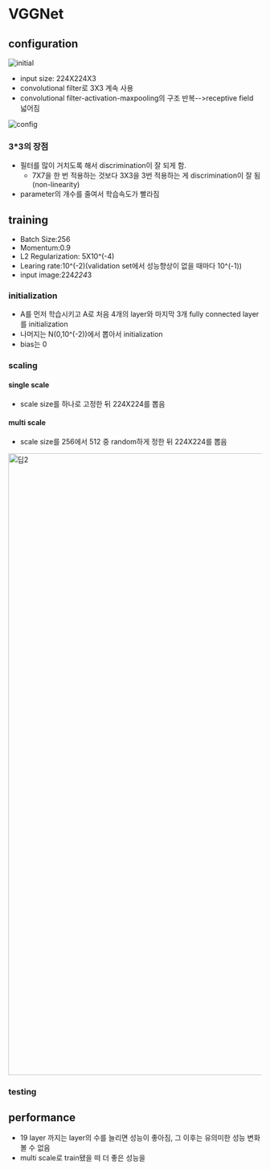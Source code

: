 # VGGNet

## configuration

![initial](https://user-images.githubusercontent.com/86214286/195825524-ec8e1a9d-217a-436c-8b24-b9d33d6247a3.jpg)

* input size: 224X224X3
* convolutional filter로 3X3 계속 사용
* convolutional filter-activation-maxpooling의 구조 반복-->receptive field 넓어짐

![config](https://user-images.githubusercontent.com/86214286/195834901-cf79ff8f-d1e6-45eb-aa96-5369bb87ac84.jpg)
### 3*3의 장점
* 필터를 많이 거치도록 해서 discrimination이 잘 되게 함.
  * 7X7을 한 번 적용하는 것보다 3X3을 3번 적용하는 게 discrimination이 잘 됨(non-linearity)
* parameter의 개수를 줄여서 학습속도가 빨라짐    

## training
* Batch Size:256
* Momentum:0.9
* L2 Regularization: 5X10^(-4)
* Learing rate:10^(-2)(validation set에서 성능향상이 없을 때마다 10^(-1))
* input image:224*224*3
### initialization
* A를 먼저 학습시키고 A로 처음 4개의 layer와 마지막 3개 fully connected layer를 initialization
* 나머지는 N(0,10^(-2))에서 뽑아서 initialization
* bias는 0
### scaling
#### single scale
* scale size를 하나로 고정한 뒤 224X224를 뽑음
#### multi scale
* scale size를 256에서 512 중 random하게 정한 뒤 224X224를 뽑음
<img width="1238" alt="딥2" src="https://user-images.githubusercontent.com/86214286/195834211-f81f7130-b26d-4db4-a9e5-b18083a0cc25.png">

### testing

## performance
* 19 layer 까지는 layer의 수를 늘리면 성능이 좋아짐, 그 이후는 유의미한 성능 변화 볼 수 없음
* multi scale로 train됐을 떠 더 좋은 성능을 
